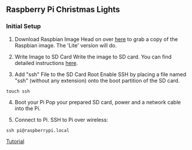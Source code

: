## Raspberry Pi Christmas Lights

### Initial Setup
1. Download Raspbian Image
Head on over [here](https://www.raspberrypi.org/downloads/raspbian/) to grab a copy of the Raspbian image. The 'Lite' version will do.

2. Write Image to SD Card
Write the image to SD card. You can find detailed instructions [here](https://www.raspberrypi.org/documentation/installation/installing-images/README.md).

3. Add "ssh" File to the SD Card Root
Enable SSH by placing a file named "ssh" (without any extension) onto the boot partition of the SD card.

```
touch ssh
```

4. Boot your Pi
Pop your prepared SD card, power and a network cable into the Pi.

5. Connect to Pi.
SSH to Pi over wireless:
```
ssh pi@raspberrypi.local
```

[Tutorial](https://hackernoon.com/raspberry-pi-headless-install-462ccabd75d0)
